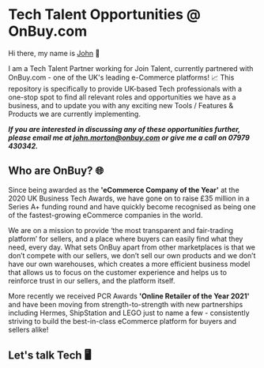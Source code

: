 # Tech Talent Opportunities @ OnBuy.com
Hi there, my name is [John](https://www.linkedin.com/in/john-morton-720923147/) 👋

I am a Tech Talent Partner working for Join Talent, currently partnered with OnBuy.com - one of the UK's leading e-Commerce platforms! 📈
This repository is specifically to provide UK-based Tech professionals with a one-stop spot to find all relevant roles and opportunities we have as a business, and to update you with any exciting new Tools / Features & Products we are currently implementing.

***If you are interested in discussing any of these opportunities further, please email me at john.morton@onbuy.com or give me a call on 07979 430342.***

## Who are OnBuy? 🌐
Since being awarded as the **'eCommerce Company of the Year'** at the 2020 UK Business Tech Awards, we have gone on to raise £35 million in a Series A+ funding round and have quickly become recognised as being one of the fastest-growing eCommerce companies in the world. 

We are on a mission to provide ‘the most transparent and fair-trading platform’ for sellers, and a place where buyers can easily find what they need, every day. What sets OnBuy apart from other marketplaces is that we don’t compete with our sellers, we don’t sell our own products and we don’t have our own warehouses, which creates a more efficient business model that allows us to focus on the customer experience and helps us to reinforce trust in our sellers, and the platform itself. 

More recently we received PCR Awards **'Online Retailer of the Year 2021'** and have been moving from strength-to-strength with new partnerships including Hermes, ShipStation and LEGO just to name a few - consistently striving to build the best-in-class eCommerce platform for buyers and sellers alike!

## Let's talk Tech 🖥️


